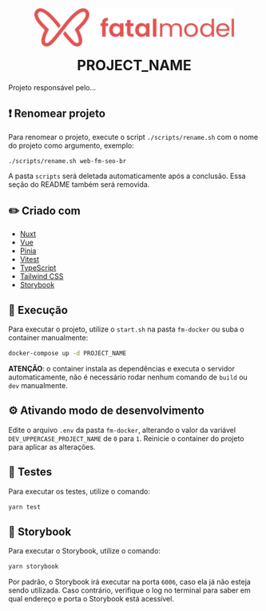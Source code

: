 <div align="center">
  <img src="public/logo.svg" width="400">
  <h1 style="margin-top: 16px;">PROJECT_NAME</h1>
</div>

Projeto responsável pelo...

## ❗️ Renomear projeto

Para renomear o projeto, execute o script `./scripts/rename.sh` com o nome do projeto como argumento, exemplo:

```bash
./scripts/rename.sh web-fm-seo-br
```

A pasta `scripts` será deletada automaticamente após a conclusão. Essa seção do README também será removida.

## ✏️ Criado com

- [Nuxt](https://nuxt.com/)
- [Vue](https://vuejs.org/)
- [Pinia](https://pinia.vuejs.org/)
- [Vitest](https://vitest.dev/)
- [TypeScript](https://www.typescriptlang.org/)
- [Tailwind CSS](https://tailwindcss.com/)
- [Storybook](https://storybook.js.org/)

## 🚀 Execução

Para executar o projeto, utilize o `start.sh` na pasta `fm-docker` ou suba o container manualmente:

```bash
docker-compose up -d PROJECT_NAME
```

**ATENÇÃO**: o container instala as dependências e executa o servidor automaticamente, não é necessário rodar nenhum comando de `build` ou `dev` manualmente.

## ⚙️ Ativando modo de desenvolvimento

Edite o arquivo `.env` da pasta `fm-docker`, alterando o valor da variável `DEV_UPPERCASE_PROJECT_NAME` de `0` para `1`. Reinicie o container do projeto para aplicar as alterações.

## 🧪 Testes

Para executar os testes, utilize o comando:

```bash
yarn test
```

## 📖 Storybook

Para executar o Storybook, utilize o comando:

```bash
yarn storybook
```

Por padrão, o Storybook irá executar na porta `6006`, caso ela já não esteja sendo utilizada. Caso contrário, verifique o log no terminal para saber em qual endereço e porta o Storybook está acessível.